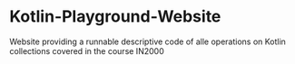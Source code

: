 # Kotlin-Playground-Website
Website providing a runnable descriptive code of alle operations on Kotlin collections covered in the course IN2000
